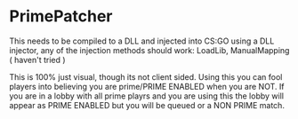 # PrimePatcher

This needs to be compiled to a DLL and injected into CS:GO using a DLL injector, any of the injection methods should work: LoadLib, ManualMapping ( haven't tried )

This is 100% just visual, though its not client sided.
Using this you can fool players into believing you are prime/PRIME ENABLED when you are NOT.
If you are in a lobby with all prime playrs and you are using this the lobby will appear as PRIME ENABLED but you will be queued or a NON PRIME match.
